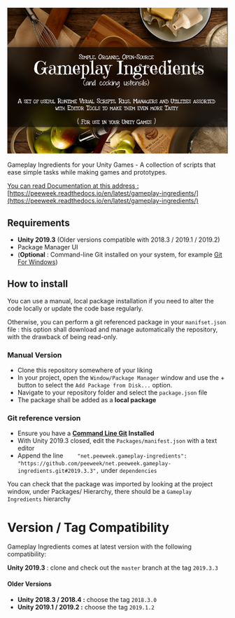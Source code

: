 ![](https://raw.githubusercontent.com/peeweek/net.peeweek.gameplay-ingredients/master/Documentation%7E/Images/site-banner.png)

Gameplay Ingredients for your Unity Games - A collection of scripts that ease simple tasks while making games and prototypes.

<u>You can read Documentation at this address :</u> [https://peeweek.readthedocs.io/en/latest/gameplay-ingredients/](https://peeweek.readthedocs.io/en/latest/gameplay-ingredients/)

## Requirements

* **Unity 2019.3** (Older versions compatible with 2018.3 / 2019.1 / 2019.2)
* Package Manager UI
* (**Optional** : Command-line Git installed on your system, for example [Git For Windows](https://gitforwindows.org/))

## How to install

You can use a manual, local package installation if you need to alter the code locally or update the code base regularly. 

Otherwise, you can perform a git referenced package in your `manifset.json` file : this option shall download and manage automatically the repository, with the drawback of being read-only.

### Manual Version

- Clone this repository somewhere of your liking
- In your project, open the `Window/Package Manager` window and use the + button to select the `Add Package from Disk...` option.
- Navigate to your repository folder and select the `package.json` file
- The package shall be added as a **local package**

### Git reference version

- Ensure you have a **[Command Line Git](https://gitforwindows.org/) Installed**
- With Unity 2019.3 closed, edit the `Packages/manifest.json` with a text editor
- Append the line `    "net.peeweek.gameplay-ingredients": "https://github.com/peeweek/net.peeweek.gameplay-ingredients.git#2019.3.3",` under `dependencies`

You can check that the package was imported by looking at the project window, under Packages/ Hierarchy, there should be a `Gameplay Ingredients` hierarchy

# Version / Tag Compatibility

Gameplay Ingredients comes at latest version with the following compatibility:

**Unity 2019.3** : clone and check out the `master` branch at the tag `2019.3.3` 

#### Older Versions

* **Unity 2018.3 / 2018.4 :** choose the tag `2018.3.0`
* **Unity 2019.1 / 2019.2 :** choose the tag `2019.1.2` 

